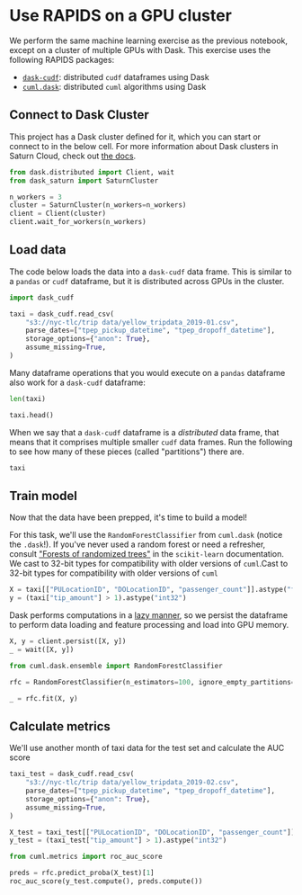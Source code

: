 # Use RAPIDS on a GPU cluster


We perform the same machine learning exercise as the previous notebook, except on a cluster of multiple GPUs with Dask. This exercise uses the following RAPIDS packages:
    
* [`dask-cudf`](https://docs.rapids.ai/api/cudf/stable/dask-cudf.html): distributed `cudf` dataframes using Dask
* [`cuml.dask`](https://github.com/rapidsai/cuml): distributed `cuml` algorithms using Dask

## Connect to Dask Cluster

This project has a Dask cluster defined for it, which you can start or connect to in the below cell. For more information about Dask clusters in Saturn Cloud, check out [the docs](https://www.saturncloud.io/docs/examples/dask/).



```python
from dask.distributed import Client, wait
from dask_saturn import SaturnCluster

n_workers = 3
cluster = SaturnCluster(n_workers=n_workers)
client = Client(cluster)
client.wait_for_workers(n_workers)
```

## Load data

The code below loads the data into a `dask-cudf` data frame. This is similar to a `pandas` or `cudf` dataframe, but it is distributed across GPUs in the cluster.


```python
import dask_cudf

taxi = dask_cudf.read_csv(
    "s3://nyc-tlc/trip data/yellow_tripdata_2019-01.csv",
    parse_dates=["tpep_pickup_datetime", "tpep_dropoff_datetime"],
    storage_options={"anon": True},
    assume_missing=True,
)
```

Many dataframe operations that you would execute on a `pandas` dataframe also work for a `dask-cudf` dataframe:


```python
len(taxi)
```


```python
taxi.head()
```

When we say that a `dask-cudf` dataframe is a *distributed* data frame, that means that it comprises multiple smaller `cudf` data frames. Run the following to see how many of these pieces (called "partitions") there are.


```python
taxi
```

## Train model

Now that the data have been prepped, it's time to build a model!

For this task, we'll use the `RandomForestClassifier` from `cuml.dask` (notice the `.dask`!). If you've never used a random forest or need a refresher, consult ["Forests of randomized trees"](https://scikit-learn.org/stable/modules/ensemble.html#forest) in the `scikit-learn` documentation. We cast to 32-bit types for compatibility with older versions of `cuml`.Cast to 32-bit types for compatibility with older versions of `cuml`


```python
X = taxi[["PULocationID", "DOLocationID", "passenger_count"]].astype("float32").fillna(-1)
y = (taxi["tip_amount"] > 1).astype("int32")
```

Dask performs computations in a [lazy manner](https://tutorial.dask.org/01x_lazy.html), so we persist the dataframe to perform data loading and feature processing and load into GPU memory.


```python
X, y = client.persist([X, y])
_ = wait([X, y])
```


```python
from cuml.dask.ensemble import RandomForestClassifier

rfc = RandomForestClassifier(n_estimators=100, ignore_empty_partitions=True)
```


```python
_ = rfc.fit(X, y)
```

## Calculate metrics
We'll use another month of taxi data for the test set and calculate the AUC score


```python
taxi_test = dask_cudf.read_csv(
    "s3://nyc-tlc/trip data/yellow_tripdata_2019-02.csv",
    parse_dates=["tpep_pickup_datetime", "tpep_dropoff_datetime"],
    storage_options={"anon": True},
    assume_missing=True,
)

X_test = taxi_test[["PULocationID", "DOLocationID", "passenger_count"]].astype("float32").fillna(-1)
y_test = (taxi_test["tip_amount"] > 1).astype("int32")
```


```python
from cuml.metrics import roc_auc_score

preds = rfc.predict_proba(X_test)[1]
roc_auc_score(y_test.compute(), preds.compute())
```
